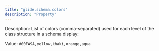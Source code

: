 ```yaml
---
title: "glide.schema.colors"
description: "Property"
---
```


Description: List of colors (comma-separated) used for each level of the class structure in a schema display:

Value: `#00FA9A,yellow,khaki,orange,aqua`